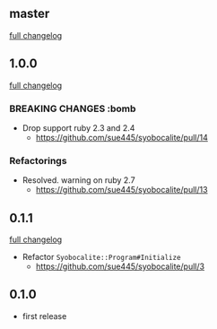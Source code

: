 ## master
[full changelog](https://github.com/sue445/syobocalite/compare/v1.0.0...master)

## 1.0.0
[full changelog](https://github.com/sue445/syobocalite/compare/v0.1.1...v1.0.0)

### BREAKING CHANGES :bomb
* Drop support ruby 2.3 and 2.4
  * https://github.com/sue445/syobocalite/pull/14

### Refactorings
* Resolved. warning on ruby 2.7 
  * https://github.com/sue445/syobocalite/pull/13

## 0.1.1
[full changelog](https://github.com/sue445/syobocalite/compare/v0.1.0...v0.1.1)

* Refactor `Syobocalite::Program#Initialize`
  * https://github.com/sue445/syobocalite/pull/3

## 0.1.0
* first release
